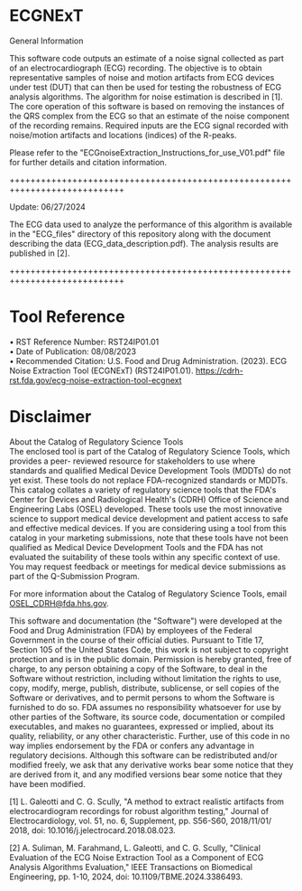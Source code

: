 # ECGNExT
General Information

This software code outputs an estimate of a noise signal collected as part of an electrocardiograph (ECG) recording. The objective is to obtain representative samples of noise and motion artifacts from ECG devices under test (DUT) that can then be used for testing the robustness of ECG analysis algorithms. The algorithm for noise estimation is described in [1]. The core operation of this software is based on removing the instances of the QRS complex from the ECG so that an estimate of the noise component of the recording remains. Required inputs are the ECG signal recorded with noise/motion artifacts and locations (indices) of the R-peaks.

Please refer to the "ECGnoiseExtraction_Instructions_for_use_V01.pdf" file for further details and citation information.

++++++++++++++++++++++++++++++++++++++++++++++++++++++++++++++++++++++++++++

Update: 06/27/2024

The ECG data used to analyze the performance of this algorithm is available in the "ECG_files" directory of this      repository along with the document describing the data (ECG_data_description.pdf). The analysis results are published in [2].

++++++++++++++++++++++++++++++++++++++++++++++++++++++++++++++++++++++++++++

# Tool Reference
•	RST Reference Number: RST24IP01.01  
•	Date of Publication: 08/08/2023  
•	Recommended Citation: U.S. Food and Drug Administration. (2023). ECG Noise Extraction Tool (ECGNExT) (RST24IP01.01). https://cdrh-rst.fda.gov/ecg-noise-extraction-tool-ecgnext  

# Disclaimer
About the Catalog of Regulatory Science Tools  
The enclosed tool is part of the Catalog of Regulatory Science Tools, which provides a peer- reviewed resource for stakeholders to use where standards and qualified Medical Device Development Tools (MDDTs) do not yet exist. These tools do not replace FDA-recognized standards or MDDTs. This catalog collates a variety of regulatory science tools that the FDA's Center for Devices and Radiological Health's (CDRH) Office of Science and Engineering Labs (OSEL) developed. These tools use the most innovative science to support medical device development and patient access to safe and effective medical devices. If you are considering using a tool from this catalog in your marketing submissions, note that these tools have not been qualified as Medical Device Development Tools and the FDA has not evaluated the suitability of these tools within any specific context of use. You may request feedback or meetings for medical device submissions as part of the Q-Submission Program.  

For more information about the Catalog of Regulatory Science Tools, email OSEL_CDRH@fda.hhs.gov.


This software and documentation (the "Software") were developed at the Food and Drug Administration (FDA) by employees of the Federal Government in the course of their official duties. Pursuant to Title 17, Section 105 of the United States Code, this work is not subject to copyright protection and is in the public domain. Permission is hereby granted, free of charge, to any person obtaining a copy of the Software, to deal in the Software without restriction, including without limitation the rights to use, copy, modify, merge, publish, distribute, sublicense, or sell copies of the Software or derivatives, and to permit persons to whom the Software is furnished to do so. FDA assumes no responsibility whatsoever for use by other parties of the Software, its source code, documentation or compiled executables, and makes no guarantees, expressed or implied, about its quality, reliability, or any other characteristic. Further, use of this code in no way implies endorsement by the FDA or confers any advantage in regulatory decisions. Although this software can be redistributed and/or modified freely, we ask that any derivative works bear some notice that they are derived from it, and any modified versions bear some notice that they have been modified.

[1] L. Galeotti and C. G. Scully, "A method to extract realistic artifacts from electrocardiogram recordings for robust algorithm testing," Journal of Electrocardiology, vol. 51, no. 6, Supplement, pp. S56-S60, 2018/11/01/ 2018, doi: 10.1016/j.jelectrocard.2018.08.023.

[2] A. Suliman, M. Farahmand, L. Galeotti, and C. G. Scully, "Clinical Evaluation of the ECG Noise Extraction Tool as a Component of ECG Analysis Algorithms Evaluation," IEEE Transactions on Biomedical Engineering, pp. 1-10, 2024, doi: 10.1109/TBME.2024.3386493.
